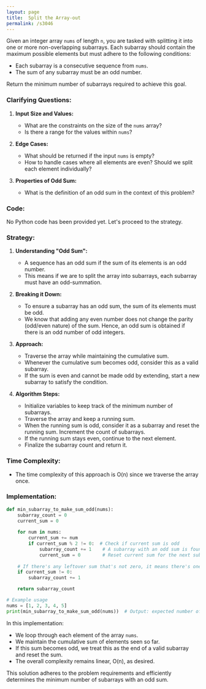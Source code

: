 ```yaml
---
layout: page
title:  Split the Array-out
permalink: /s3046
---
```

Given an integer array `nums` of length `n`, you are tasked with splitting it into one or more non-overlapping subarrays. Each subarray should contain the maximum possible elements but must adhere to the following conditions:
- Each subarray is a consecutive sequence from `nums`.
- The sum of any subarray must be an odd number.

Return the minimum number of subarrays required to achieve this goal.

### Clarifying Questions:
1. **Input Size and Values:**
   - What are the constraints on the size of the `nums` array?
   - Is there a range for the values within `nums`?

2. **Edge Cases:**
   - What should be returned if the input `nums` is empty?
   - How to handle cases where all elements are even? Should we split each element individually?

3. **Properties of Odd Sum:**
   - What is the definition of an odd sum in the context of this problem?

### Code:
No Python code has been provided yet. Let's proceed to the strategy.

### Strategy:
1. **Understanding "Odd Sum":**
   - A sequence has an odd sum if the sum of its elements is an odd number.
   - This means if we are to split the array into subarrays, each subarray must have an odd-summation.

2. **Breaking it Down:**
   - To ensure a subarray has an odd sum, the sum of its elements must be odd.
   - We know that adding any even number does not change the parity (odd/even nature) of the sum. Hence, an odd sum is obtained if there is an odd number of odd integers.

3. **Approach:**
   - Traverse the array while maintaining the cumulative sum.
   - Whenever the cumulative sum becomes odd, consider this as a valid subarray.
   - If the sum is even and cannot be made odd by extending, start a new subarray to satisfy the condition.

4. **Algorithm Steps:**
   - Initialize variables to keep track of the minimum number of subarrays.
   - Traverse the array and keep a running sum.
   - When the running sum is odd, consider it as a subarray and reset the running sum. Increment the count of subarrays.
   - If the running sum stays even, continue to the next element.
   - Finalize the subarray count and return it.

### Time Complexity:
- The time complexity of this approach is O(n) since we traverse the array once.

### Implementation:

```python
def min_subarray_to_make_sum_odd(nums):
    subarray_count = 0
    current_sum = 0
    
    for num in nums:
        current_sum += num
        if current_sum % 2 != 0:  # Check if current sum is odd
            subarray_count += 1    # A subarray with an odd sum is found
            current_sum = 0        # Reset current sum for the next subarray
            
    # If there's any leftover sum that's not zero, it means there's one more subarray
    if current_sum != 0:
        subarray_count += 1

    return subarray_count

# Example usage
nums = [1, 2, 3, 4, 5]
print(min_subarray_to_make_sum_odd(nums))  # Output: expected number of subarrays
```

In this implementation:
- We loop through each element of the array `nums`.
- We maintain the cumulative sum of elements seen so far.
- If this sum becomes odd, we treat this as the end of a valid subarray and reset the sum.
- The overall complexity remains linear, O(n), as desired.

This solution adheres to the problem requirements and efficiently determines the minimum number of subarrays with an odd sum.